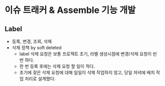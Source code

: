 # 이슈 트래커 & Assemble 기능 개발

## Label

- 등록, 변경, 조회, 삭제
- 삭제 정책 by soft deleted
    - label 삭제 요청은 보통 프로젝트 초기, 라벨 생성시점에 변경/삭제 요청이 빈 번 하다.
    - 한 번 등록 후에는 삭제 요청 할 일이 적다.
    - 초기에 잦은 삭제 요청에 대해 일일이 삭제 작업하지 않고, 당일 저녁에 배치 작업 처리로 설계했다.
